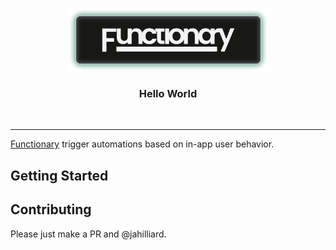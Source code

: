 <p align="center">
  <br />
  <img src="public/gh-header.png" alt="logo" height="100px" />
  <h3 style="font-size:26" align="center">Hello World</h3>
  <br />
</p>

---

[Functionary](https://Functionary.run/) trigger automations based on in-app user behavior.

## Getting Started

## Contributing

Please just make a PR and @jahilliard.
